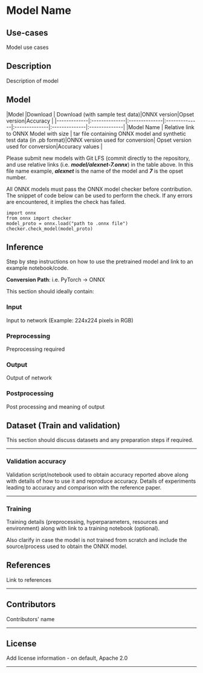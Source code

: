 # Model Name

## Use-cases
Model use cases

## Description
Description of model

## Model

 |Model        |Download  | Download (with sample test data)|ONNX version|Opset version|Accuracy |
|-------------|:--------------|:--------------|:--------------|:--------------|:--------------|:--------------|
|Model Name       | Relative link to ONNX Model with size  | tar file containing ONNX model and synthetic test data (in .pb format)|ONNX version used for conversion| Opset version used for conversion|Accuracy values |

Please submit new models with Git LFS (commit directly to the repository, and use relative links (i.e. ***model/alexnet-7.onnx***) in the table above. In this file name example, ***alexnet*** is the name of the model and ***7*** is the opset number.

All ONNX models must pass the ONNX model checker before contribution. The snippet of code below can be used to perform the check. If any errors are encountered, it implies the check has failed.

```
import onnx
from onnx import checker
model_proto = onnx.load("path to .onnx file")
checker.check_model(model_proto)
```

## Inference
Step by step instructions on how to use the pretrained model and link to an example notebook/code.

**Conversion Path**: i.e. PyTorch -> ONNX

This section should ideally contain:

### Input
Input to network (Example: 224x224 pixels in RGB)

### Preprocessing
Preprocessing required

### Output
Output of network

### Postprocessing
Post processing and meaning of output


## Dataset (Train and validation)
This section should discuss datasets and any preparation steps if required.
<hr>

### Validation accuracy
Validation script/notebook used to obtain accuracy reported above along with details of how to use it and reproduce accuracy. Details of experiments leading to accuracy and comparison with the reference paper.
<hr>

### Training
Training details (preprocessing, hyperparameters, resources and environment) along with link to a training notebook (optional).

Also clarify in case the model is not trained from scratch and include the source/process used to obtain the ONNX model.

## References
Link to references
<hr>

## Contributors
Contributors' name
<hr>

## License
Add license information - on default, Apache 2.0
<hr>
